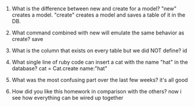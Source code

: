 1. What is the difference between new and create for a model?
"new" creates a model. 
"create" creates a model and saves a table of it in the DB.

2. What command combined with new will emulate the same behavior as create?
save

3. What is the column that exists on every table but we did NOT define?
id

4. What single line of ruby code can insert a cat with the name "hat" in the database?
cat = Cat.create name:"hat"

5. What was the most confusing part over the last few weeks?
it's all good
6. How did you like this homework in comparison with the others?
now i see how everything can be wired up together
